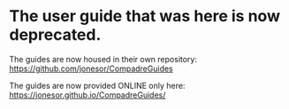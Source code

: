The user guide that was here is now deprecated. 
===============================================

The guides are now housed in their own repository: https://github.com/jonesor/CompadreGuides

The guides are now provided ONLINE only here: https://jonesor.github.io/CompadreGuides/
